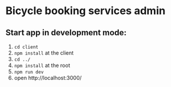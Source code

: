 # Bicycle booking services admin 

## Start app in development mode:

1. ```cd client```
2. ```npm install``` at the client
3. ```cd ../```
4. ```npm install``` at the root
5. ```npm run dev```
6. open http://localhost:3000/